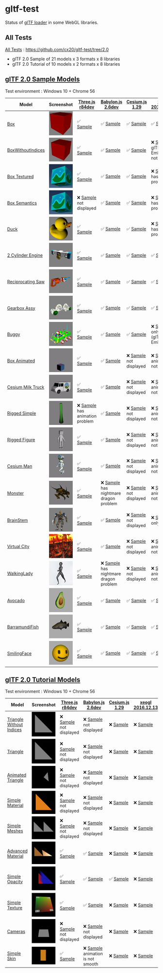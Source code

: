 # gltf-test

Status of [glTF loader](https://github.com/KhronosGroup/glTF#webgl-engines) in some WebGL libraries.

## All Tests

[All Tests]( https://cdn.rawgit.com/cx20/gltf-test/3cc945e263f2cf42e820529871c60a1f65a1d0c5/index.html ) : https://github.com/cx20/gltf-test/tree/2.0
- glTF 2.0 Sample of 21 models x 3 formats x 8 libraries
- glTF 2.0 Tutorial of 10 models x 2 formats x 8 libraries

## [glTF 2.0 Sample Models](https://github.com/lasalvavida/glTF-Sample-Models/tree/2.0/2.0)

Test environment : Windows 10 + Chrome 56

| Model                                              | Screenshot                                                   |[Three.js r84dev](https://github.com/mrdoob/three.js/tree/dev/examples/js/loaders/GLTFLoader.js)                                                                            |[Babylon.js 2.6dev](https://github.com/BabylonJS/Babylon.js/tree/master/loaders/src/glTF)                                                                                                       |[Cesium.js 1.29](https://github.com/AnalyticalGraphicsInc/cesium/)                                                                                             |[xeogl 2016.12.13](https://github.com/xeolabs/xeogl/tree/master/src/models/gltf)                                                                                             |[GLBoost r2dev](https://github.com/emadurandal/GLBoost/blob/master/src/js/middle_level/loader/GLTFLoader.js)                                                                     |[Grimoire.js 2017.01.28](https://github.com/GrimoireGL/grimoirejs-gltf)                                                                                                             |
|----------------------------------------------------|--------------------------------------------------------------|----------------------------------------------------------------------------------------------------------------------------------------------------------------------------|------------------------------------------------------------------------------------------------------------------------------------------------------------------------------------------------|---------------------------------------------------------------------------------------------------------------------------------------------------------------|-----------------------------------------------------------------------------------------------------------------------------------------------------------------------------|---------------------------------------------------------------------------------------------------------------------------------------------------------------------------------|------------------------------------------------------------------------------------------------------------------------------------------------------------------------------------|
|[Box](sampleModels/Box)                             |![](sampleModels/Box/screenshot/screenshot.png)               |:white_check_mark: [Sample](https://cdn.rawgit.com/cx20/gltf-test/3cc945e263f2cf42e820529871c60a1f65a1d0c5/examples/threejs/index.html?model=Box&scale=1)                   |:white_check_mark: [Sample](https://cdn.rawgit.com/cx20/gltf-test/3cc945e263f2cf42e820529871c60a1f65a1d0c5/examples/babylonjs/index.html?model=Box&scale=1)                                     |:white_check_mark: [Sample](https://cdn.rawgit.com/cx20/gltf-test/3cc945e263f2cf42e820529871c60a1f65a1d0c5/examples/cesium/index.html?model=Box)               |:white_check_mark: [Sample](https://cdn.rawgit.com/cx20/gltf-test/3cc945e263f2cf42e820529871c60a1f65a1d0c5/examples/xeogl/index.html?model=Box&scale=1)                      |:white_check_mark: [Sample](https://cdn.rawgit.com/cx20/gltf-test/3cc945e263f2cf42e820529871c60a1f65a1d0c5/examples/glboost/index.html?model=Box&scale=1)                        |:x: [Sample](https://cdn.rawgit.com/cx20/gltf-test/3cc945e263f2cf42e820529871c60a1f65a1d0c5/examples/grimoiregl/index.html?model=Box&scale=1) not displayed                         |
|[BoxWithoutIndices](sampleModels/BoxWithoutIndices) |![](sampleModels/BoxWithoutIndices/screenshot/screenshot.png) |:white_check_mark: [Sample](https://cdn.rawgit.com/cx20/gltf-test/3cc945e263f2cf42e820529871c60a1f65a1d0c5/examples/threejs/index.html?model=BoxWithoutIndices&scale=1)     |:white_check_mark: [Sample](https://cdn.rawgit.com/cx20/gltf-test/3cc945e263f2cf42e820529871c60a1f65a1d0c5/examples/babylonjs/index.html?model=BoxWithoutIndices&scale=1)                       |:white_check_mark: [Sample](https://cdn.rawgit.com/cx20/gltf-test/3cc945e263f2cf42e820529871c60a1f65a1d0c5/examples/cesium/index.html?model=BoxWithoutIndices) |:x: [Sample](https://cdn.rawgit.com/cx20/gltf-test/3cc945e263f2cf42e820529871c60a1f65a1d0c5/examples/xeogl/index.html?model=BoxWithoutIndices&scale=1) glTF-Embedded not work|:white_check_mark: [Sample](https://cdn.rawgit.com/cx20/gltf-test/3cc945e263f2cf42e820529871c60a1f65a1d0c5/examples/glboost/index.html?model=BoxWithoutIndices&scale=1)          |:x: [Sample](https://cdn.rawgit.com/cx20/gltf-test/3cc945e263f2cf42e820529871c60a1f65a1d0c5/examples/grimoiregl/index.html?model=BoxWithoutIndices&scale=1) not displayed           |
|[Box Textured](sampleModels/BoxTextured)            |![](sampleModels/BoxTextured/screenshot/screenshot.png)       |:white_check_mark: [Sample](https://cdn.rawgit.com/cx20/gltf-test/3cc945e263f2cf42e820529871c60a1f65a1d0c5/examples/threejs/index.html?model=BoxTextured&scale=1)           |:white_check_mark: [Sample](https://cdn.rawgit.com/cx20/gltf-test/3cc945e263f2cf42e820529871c60a1f65a1d0c5/examples/babylonjs/index.html?model=BoxTextured&scale=1)                             |:white_check_mark: [Sample](https://cdn.rawgit.com/cx20/gltf-test/3cc945e263f2cf42e820529871c60a1f65a1d0c5/examples/cesium/index.html?model=BoxTextured)       |:x: [Sample](https://cdn.rawgit.com/cx20/gltf-test/3cc945e263f2cf42e820529871c60a1f65a1d0c5/examples/xeogl/index.html?model=BoxTextured&scale=1) has texture problem         |:white_check_mark: [Sample](https://cdn.rawgit.com/cx20/gltf-test/3cc945e263f2cf42e820529871c60a1f65a1d0c5/examples/glboost/index.html?model=BoxTextured&scale=1)                |:x: [Sample](https://cdn.rawgit.com/cx20/gltf-test/3cc945e263f2cf42e820529871c60a1f65a1d0c5/examples/grimoiregl/index.html?model=BoxTextured&scale=1) not displayed                 |
|[Box Semantics](sampleModels/BoxSemantics)          |![](sampleModels/BoxSemantics/screenshot/screenshot.png)      |:x: [Sample](https://cdn.rawgit.com/cx20/gltf-test/3cc945e263f2cf42e820529871c60a1f65a1d0c5/examples/threejs/index.html?model=BoxSemantics&scale=1) not displayed           |:white_check_mark: [Sample](https://cdn.rawgit.com/cx20/gltf-test/3cc945e263f2cf42e820529871c60a1f65a1d0c5/examples/babylonjs/index.html?model=BoxSemantics&scale=1)                            |:white_check_mark: [Sample](https://cdn.rawgit.com/cx20/gltf-test/3cc945e263f2cf42e820529871c60a1f65a1d0c5/examples/cesium/index.html?model=BoxSemantics)      |:x: [Sample](https://cdn.rawgit.com/cx20/gltf-test/3cc945e263f2cf42e820529871c60a1f65a1d0c5/examples/xeogl/index.html?model=BoxSemantics&scale=1) has texture problem        |:white_check_mark: [Sample](https://cdn.rawgit.com/cx20/gltf-test/3cc945e263f2cf42e820529871c60a1f65a1d0c5/examples/glboost/index.html?model=BoxSemantics&scale=1)               |:x: [Sample](https://cdn.rawgit.com/cx20/gltf-test/3cc945e263f2cf42e820529871c60a1f65a1d0c5/examples/grimoiregl/index.html?model=BoxSemantics&scale=1) not displayed                |
|[Duck](sampleModels/Duck)                           |![](sampleModels/Duck/screenshot/screenshot.png)              |:white_check_mark: [Sample](https://cdn.rawgit.com/cx20/gltf-test/3cc945e263f2cf42e820529871c60a1f65a1d0c5/examples/threejs/index.html?model=Duck&scale=1)                  |:white_check_mark: [Sample](https://cdn.rawgit.com/cx20/gltf-test/3cc945e263f2cf42e820529871c60a1f65a1d0c5/examples/babylonjs/index.html?model=Duck&scale=1)                                    |:white_check_mark: [Sample](https://cdn.rawgit.com/cx20/gltf-test/3cc945e263f2cf42e820529871c60a1f65a1d0c5/examples/cesium/index.html?model=Duck)              |:x: [Sample](https://cdn.rawgit.com/cx20/gltf-test/3cc945e263f2cf42e820529871c60a1f65a1d0c5/examples/xeogl/index.html?model=Duck&scale=1) has texture problem                |:white_check_mark: [Sample](https://cdn.rawgit.com/cx20/gltf-test/3cc945e263f2cf42e820529871c60a1f65a1d0c5/examples/glboost/index.html?model=Duck&scale=1)                       |:x: [Sample](https://cdn.rawgit.com/cx20/gltf-test/3cc945e263f2cf42e820529871c60a1f65a1d0c5/examples/grimoiregl/index.html?model=Duck&scale=1) not displayed                        |
|[2 Cylinder Engine](sampleModels/2CylinderEngine)   |![](sampleModels/2CylinderEngine/screenshot/screenshot.png)   |:white_check_mark: [Sample](https://cdn.rawgit.com/cx20/gltf-test/3cc945e263f2cf42e820529871c60a1f65a1d0c5/examples/threejs/index.html?model=2CylinderEngine&scale=0.005)   |:white_check_mark: [Sample](https://cdn.rawgit.com/cx20/gltf-test/3cc945e263f2cf42e820529871c60a1f65a1d0c5/examples/babylonjs/index.html?model=2CylinderEngine&scale=0.005)                     |:white_check_mark: [Sample](https://cdn.rawgit.com/cx20/gltf-test/3cc945e263f2cf42e820529871c60a1f65a1d0c5/examples/cesium/index.html?model=2CylinderEngine)   |:white_check_mark: [Sample](https://cdn.rawgit.com/cx20/gltf-test/3cc945e263f2cf42e820529871c60a1f65a1d0c5/examples/xeogl/index.html?model=2CylinderEngine&scale=0.005)      |:white_check_mark: [Sample](https://cdn.rawgit.com/cx20/gltf-test/3cc945e263f2cf42e820529871c60a1f65a1d0c5/examples/glboost/index.html?model=2CylinderEngine&scale=0.005)        |:x: [Sample](https://cdn.rawgit.com/cx20/gltf-test/3cc945e263f2cf42e820529871c60a1f65a1d0c5/examples/grimoiregl/index.html?model=2CylinderEngine&scale=0.005) not displayed         |
|[Reciprocating Saw](sampleModels/ReciprocatingSaw)  |![](sampleModels/ReciprocatingSaw/screenshot/screenshot.png)  |:white_check_mark: [Sample](https://cdn.rawgit.com/cx20/gltf-test/3cc945e263f2cf42e820529871c60a1f65a1d0c5/examples/threejs/index.html?model=ReciprocatingSaw&scale=0.01)   |:white_check_mark: [Sample](https://cdn.rawgit.com/cx20/gltf-test/3cc945e263f2cf42e820529871c60a1f65a1d0c5/examples/babylonjs/index.html?model=ReciprocatingSaw&scale=0.01)                     |:white_check_mark: [Sample](https://cdn.rawgit.com/cx20/gltf-test/3cc945e263f2cf42e820529871c60a1f65a1d0c5/examples/cesium/index.html?model=ReciprocatingSaw)  |:white_check_mark: [Sample](https://cdn.rawgit.com/cx20/gltf-test/3cc945e263f2cf42e820529871c60a1f65a1d0c5/examples/xeogl/index.html?model=ReciprocatingSaw&scale=0.01)      |:white_check_mark: [Sample](https://cdn.rawgit.com/cx20/gltf-test/3cc945e263f2cf42e820529871c60a1f65a1d0c5/examples/glboost/index.html?model=ReciprocatingSaw&scale=0.01)        |:x: [Sample](https://cdn.rawgit.com/cx20/gltf-test/3cc945e263f2cf42e820529871c60a1f65a1d0c5/examples/grimoiregl/index.html?model=ReciprocatingSaw&scale=0.01) not displayed         |
|[Gearbox Assy](sampleModels/GearboxAssy)            |![](sampleModels/GearboxAssy/screenshot/screenshot.png)       |:white_check_mark: [Sample](https://cdn.rawgit.com/cx20/gltf-test/3cc945e263f2cf42e820529871c60a1f65a1d0c5/examples/threejs/index.html?model=GearboxAssy&scale=1)           |:white_check_mark: [Sample](https://cdn.rawgit.com/cx20/gltf-test/3cc945e263f2cf42e820529871c60a1f65a1d0c5/examples/babylonjs/index.html?model=GearboxAssy&scale=1)                             |:white_check_mark: [Sample](https://cdn.rawgit.com/cx20/gltf-test/3cc945e263f2cf42e820529871c60a1f65a1d0c5/examples/cesium/index.html?model=GearboxAssy)       |:white_check_mark: [Sample](https://cdn.rawgit.com/cx20/gltf-test/3cc945e263f2cf42e820529871c60a1f65a1d0c5/examples/xeogl/index.html?model=GearboxAssy&scale=1)              |:white_check_mark: [Sample](https://cdn.rawgit.com/cx20/gltf-test/3cc945e263f2cf42e820529871c60a1f65a1d0c5/examples/glboost/index.html?model=GearboxAssy&scale=1)                |:x: [Sample](https://cdn.rawgit.com/cx20/gltf-test/3cc945e263f2cf42e820529871c60a1f65a1d0c5/examples/grimoiregl/index.html?model=GearboxAssy&scale=1) not displayed                 |
|[Buggy](sampleModels/Buggy)                         |![](sampleModels/Buggy/screenshot/screenshot.png)             |:white_check_mark: [Sample](https://cdn.rawgit.com/cx20/gltf-test/3cc945e263f2cf42e820529871c60a1f65a1d0c5/examples/threejs/index.html?model=Buggy&scale=0.02)              |:white_check_mark: [Sample](https://cdn.rawgit.com/cx20/gltf-test/3cc945e263f2cf42e820529871c60a1f65a1d0c5/examples/babylonjs/index.html?model=Buggy&scale=0.02)                                |:white_check_mark: [Sample](https://cdn.rawgit.com/cx20/gltf-test/3cc945e263f2cf42e820529871c60a1f65a1d0c5/examples/cesium/index.html?model=Buggy)             |:x: [Sample](https://cdn.rawgit.com/cx20/gltf-test/3cc945e263f2cf42e820529871c60a1f65a1d0c5/examples/xeogl/index.html?model=Buggy&scale=0.02) only partial (glTF-Embedded)   |:white_check_mark: [Sample](https://cdn.rawgit.com/cx20/gltf-test/3cc945e263f2cf42e820529871c60a1f65a1d0c5/examples/glboost/index.html?model=Buggy&scale=0.02)                   |:x: [Sample](https://cdn.rawgit.com/cx20/gltf-test/3cc945e263f2cf42e820529871c60a1f65a1d0c5/examples/grimoiregl/index.html?model=Buggy&scale=0.02) not displayed                    |
|[Box Animated](sampleModels/BoxAnimated)            |![](sampleModels/BoxAnimated/screenshot/screenshot.gif)       |:white_check_mark: [Sample](https://cdn.rawgit.com/cx20/gltf-test/3cc945e263f2cf42e820529871c60a1f65a1d0c5/examples/threejs/index.html?model=BoxAnimated&scale=0.5)         |:white_check_mark: [Sample](https://cdn.rawgit.com/cx20/gltf-test/3cc945e263f2cf42e820529871c60a1f65a1d0c5/examples/babylonjs/index.html?model=BoxAnimated&scale=0.5)                           |:x: [Sample](https://cdn.rawgit.com/cx20/gltf-test/3cc945e263f2cf42e820529871c60a1f65a1d0c5/examples/cesium/index.html?model=BoxAnimated) not displayed        |:x: [Sample](https://cdn.rawgit.com/cx20/gltf-test/3cc945e263f2cf42e820529871c60a1f65a1d0c5/examples/xeogl/index.html?model=BoxAnimated&scale=0.5) animation not support     |:white_check_mark: [Sample](https://cdn.rawgit.com/cx20/gltf-test/3cc945e263f2cf42e820529871c60a1f65a1d0c5/examples/glboost/index.html?model=BoxAnimated&scale=0.5)              |:x: [Sample](https://cdn.rawgit.com/cx20/gltf-test/3cc945e263f2cf42e820529871c60a1f65a1d0c5/examples/grimoiregl/index.html?model=BoxAnimated&scale=0.5) not displayed               |
|[Cesium Milk Truck](sampleModels/CesiumMilkTruck)   |![](sampleModels/CesiumMilkTruck/screenshot/screenshot.gif)   |:white_check_mark: [Sample](https://cdn.rawgit.com/cx20/gltf-test/3cc945e263f2cf42e820529871c60a1f65a1d0c5/examples/threejs/index.html?model=CesiumMilkTruck&scale=0.5)     |:white_check_mark: [Sample](https://cdn.rawgit.com/cx20/gltf-test/3cc945e263f2cf42e820529871c60a1f65a1d0c5/examples/babylonjs/index.html?model=CesiumMilkTruck&scale=0.5)                       |:x: [Sample](https://cdn.rawgit.com/cx20/gltf-test/3cc945e263f2cf42e820529871c60a1f65a1d0c5/examples/cesium/index.html?model=CesiumMilkTruck) not displayed    |:x: [Sample](https://cdn.rawgit.com/cx20/gltf-test/3cc945e263f2cf42e820529871c60a1f65a1d0c5/examples/xeogl/index.html?model=CesiumMilkTruck&scale=0.5) animation not support |:white_check_mark: [Sample](https://cdn.rawgit.com/cx20/gltf-test/3cc945e263f2cf42e820529871c60a1f65a1d0c5/examples/glboost/index.html?model=CesiumMilkTruck&scale=0.5)          |:x: [Sample](https://cdn.rawgit.com/cx20/gltf-test/3cc945e263f2cf42e820529871c60a1f65a1d0c5/examples/grimoiregl/index.html?model=CesiumMilkTruck&scale=0.5) not displayed           |
|[Rigged Simple](sampleModels/RiggedSimple)          |![](sampleModels/RiggedSimple/screenshot/screenshot.gif)      |:x: [Sample](https://cdn.rawgit.com/cx20/gltf-test/3cc945e263f2cf42e820529871c60a1f65a1d0c5/examples/threejs/index.html?model=RiggedSimple&scale=0.2) has animation problem |:white_check_mark: [Sample](https://cdn.rawgit.com/cx20/gltf-test/3cc945e263f2cf42e820529871c60a1f65a1d0c5/examples/babylonjs/index.html?model=RiggedSimple&scale=0.2)                          |:x: [Sample](https://cdn.rawgit.com/cx20/gltf-test/3cc945e263f2cf42e820529871c60a1f65a1d0c5/examples/cesium/index.html?model=RiggedSimple) not displayed       |:x: [Sample](https://cdn.rawgit.com/cx20/gltf-test/3cc945e263f2cf42e820529871c60a1f65a1d0c5/examples/xeogl/index.html?model=RiggedSimple&scale=0.2) animation not support    |:white_check_mark: [Sample](https://cdn.rawgit.com/cx20/gltf-test/3cc945e263f2cf42e820529871c60a1f65a1d0c5/examples/glboost/index.html?model=RiggedSimple&scale=0.2)             |:x: [Sample](https://cdn.rawgit.com/cx20/gltf-test/3cc945e263f2cf42e820529871c60a1f65a1d0c5/examples/grimoiregl/index.html?model=RiggedSimple&scale=0.2) not displayed              |
|[Rigged Figure](sampleModels/RiggedFigure)          |![](sampleModels/RiggedFigure/screenshot/screenshot.gif)      |:white_check_mark: [Sample](https://cdn.rawgit.com/cx20/gltf-test/3cc945e263f2cf42e820529871c60a1f65a1d0c5/examples/threejs/index.html?model=RiggedFigure&scale=1)          |:white_check_mark: [Sample](https://cdn.rawgit.com/cx20/gltf-test/3cc945e263f2cf42e820529871c60a1f65a1d0c5/examples/babylonjs/index.html?model=RiggedFigure&scale=1)                            |:x: [Sample](https://cdn.rawgit.com/cx20/gltf-test/3cc945e263f2cf42e820529871c60a1f65a1d0c5/examples/cesium/index.html?model=RiggedFigure) not displayed       |:x: [Sample](https://cdn.rawgit.com/cx20/gltf-test/3cc945e263f2cf42e820529871c60a1f65a1d0c5/examples/xeogl/index.html?model=RiggedFigure&scale=1) animation not support      |:white_check_mark: [Sample](https://cdn.rawgit.com/cx20/gltf-test/3cc945e263f2cf42e820529871c60a1f65a1d0c5/examples/glboost/index.html?model=RiggedFigure&scale=1)               |:x: [Sample](https://cdn.rawgit.com/cx20/gltf-test/3cc945e263f2cf42e820529871c60a1f65a1d0c5/examples/grimoiregl/index.html?model=RiggedFigure&scale=1) not displayed                |
|[Cesium Man](sampleModels/CesiumMan)                |![](sampleModels/CesiumMan/screenshot/screenshot.gif)         |:white_check_mark: [Sample](https://cdn.rawgit.com/cx20/gltf-test/3cc945e263f2cf42e820529871c60a1f65a1d0c5/examples/threejs/index.html?model=CesiumMan&scale=1)             |:white_check_mark: [Sample](https://cdn.rawgit.com/cx20/gltf-test/3cc945e263f2cf42e820529871c60a1f65a1d0c5/examples/babylonjs/index.html?model=CesiumMan&scale=1)                               |:x: [Sample](https://cdn.rawgit.com/cx20/gltf-test/3cc945e263f2cf42e820529871c60a1f65a1d0c5/examples/cesium/index.html?model=CesiumMan) not displayed          |:x: [Sample](https://cdn.rawgit.com/cx20/gltf-test/3cc945e263f2cf42e820529871c60a1f65a1d0c5/examples/xeogl/index.html?model=CesiumMan&scale=1) animation not support         |:white_check_mark: [Sample](https://cdn.rawgit.com/cx20/gltf-test/3cc945e263f2cf42e820529871c60a1f65a1d0c5/examples/glboost/index.html?model=CesiumMan&scale=1)                  |:x: [Sample](https://cdn.rawgit.com/cx20/gltf-test/3cc945e263f2cf42e820529871c60a1f65a1d0c5/examples/grimoiregl/index.html?model=CesiumMan&scale=1) not displayed                   |
|[Monster](sampleModels/Monster)                     |![](sampleModels/Monster/screenshot/screenshot.gif)           |:white_check_mark: [Sample](https://cdn.rawgit.com/cx20/gltf-test/3cc945e263f2cf42e820529871c60a1f65a1d0c5/examples/threejs/index.html?model=Monster&scale=0.05)            |:x: [Sample](https://cdn.rawgit.com/cx20/gltf-test/3cc945e263f2cf42e820529871c60a1f65a1d0c5/examples/babylonjs/index.html?model=Monster&scale=0.05) has nightmare dragon problem                |:x: [Sample](https://cdn.rawgit.com/cx20/gltf-test/3cc945e263f2cf42e820529871c60a1f65a1d0c5/examples/cesium/index.html?model=Monster) not displayed            |:x: [Sample](https://cdn.rawgit.com/cx20/gltf-test/3cc945e263f2cf42e820529871c60a1f65a1d0c5/examples/xeogl/index.html?model=Monster&scale=0.05) animation not support        |:white_check_mark: [Sample](https://cdn.rawgit.com/cx20/gltf-test/3cc945e263f2cf42e820529871c60a1f65a1d0c5/examples/glboost/index.html?model=Monster&scale=0.05)                 |:x: [Sample](https://cdn.rawgit.com/cx20/gltf-test/3cc945e263f2cf42e820529871c60a1f65a1d0c5/examples/grimoiregl/index.html?model=Monster&scale=0.05) not displayed                  |
|[BrainStem](sampleModels/BrainStem)                 |![](sampleModels/BrainStem/screenshot/screenshot.gif)         |:white_check_mark: [Sample](https://cdn.rawgit.com/cx20/gltf-test/3cc945e263f2cf42e820529871c60a1f65a1d0c5/examples/threejs/index.html?model=BrainStem&scale=1)             |:white_check_mark: [Sample](https://cdn.rawgit.com/cx20/gltf-test/3cc945e263f2cf42e820529871c60a1f65a1d0c5/examples/babylonjs/index.html?model=BrainStem&scale=1)                               |:x: [Sample](https://cdn.rawgit.com/cx20/gltf-test/3cc945e263f2cf42e820529871c60a1f65a1d0c5/examples/cesium/index.html?model=BrainStem) not displayed          |:x: [Sample](https://cdn.rawgit.com/cx20/gltf-test/3cc945e263f2cf42e820529871c60a1f65a1d0c5/examples/xeogl/index.html?model=BrainStem&scale=1) only partial                  |:white_check_mark: [Sample](https://cdn.rawgit.com/cx20/gltf-test/3cc945e263f2cf42e820529871c60a1f65a1d0c5/examples/glboost/index.html?model=BrainStem&scale=1)                  |:x: [Sample](https://cdn.rawgit.com/cx20/gltf-test/3cc945e263f2cf42e820529871c60a1f65a1d0c5/examples/grimoiregl/index.html?model=BrainStem&scale=1) not displayed                   |
|[Virtual City](sampleModels/VC)                     |![](sampleModels/VC/screenshot/screenshot.gif)                |:white_check_mark: [Sample](https://cdn.rawgit.com/cx20/gltf-test/3cc945e263f2cf42e820529871c60a1f65a1d0c5/examples/threejs/index.html?model=VC&scale=0.2)                  |:white_check_mark: [Sample](https://cdn.rawgit.com/cx20/gltf-test/3cc945e263f2cf42e820529871c60a1f65a1d0c5/examples/babylonjs/index.html?model=VC&scale=0.2)                                    |:x: [Sample](https://cdn.rawgit.com/cx20/gltf-test/3cc945e263f2cf42e820529871c60a1f65a1d0c5/examples/cesium/index.html?model=VC) not displayed                 |:x: [Sample](https://cdn.rawgit.com/cx20/gltf-test/3cc945e263f2cf42e820529871c60a1f65a1d0c5/examples/xeogl/index.html?model=VC&scale=0.2) animation not support              |:white_check_mark: [Sample](https://cdn.rawgit.com/cx20/gltf-test/3cc945e263f2cf42e820529871c60a1f65a1d0c5/examples/glboost/index.html?model=VC&scale=0.2)                       |:x: [Sample](https://cdn.rawgit.com/cx20/gltf-test/3cc945e263f2cf42e820529871c60a1f65a1d0c5/examples/grimoiregl/index.html?model=VC&scale=0.2) not displayed                        |
|[WalkingLady](sampleModels/WalkingLady)             |![](sampleModels/WalkingLady/screenshot/screenshot.gif)       |:white_check_mark: [Sample](https://cdn.rawgit.com/cx20/gltf-test/3cc945e263f2cf42e820529871c60a1f65a1d0c5/examples/threejs/index.html?model=WalkingLady&scale=1)           |:x: [Sample](https://cdn.rawgit.com/cx20/gltf-test/3cc945e263f2cf42e820529871c60a1f65a1d0c5/examples/babylonjs/index.html?model=WalkingLady&scale=1) has nightmare dragon problem               |:x: [Sample](https://cdn.rawgit.com/cx20/gltf-test/3cc945e263f2cf42e820529871c60a1f65a1d0c5/examples/cesium/index.html?model=WalkingLady) not displayed        |:x: [Sample](https://cdn.rawgit.com/cx20/gltf-test/3cc945e263f2cf42e820529871c60a1f65a1d0c5/examples/xeogl/index.html?model=WalkingLady&scale=1) animation not support       |:white_check_mark: [Sample](https://cdn.rawgit.com/cx20/gltf-test/3cc945e263f2cf42e820529871c60a1f65a1d0c5/examples/glboost/index.html?model=WalkingLady&scale=1)                |:x: [Sample](https://cdn.rawgit.com/cx20/gltf-test/3cc945e263f2cf42e820529871c60a1f65a1d0c5/examples/grimoiregl/index.html?model=WalkingLady&scale=1) not displayed                 |
|[Avocado](sampleModels/Avocado)                     |![](sampleModels/Avocado/screenshot/screenshot.png)           |:white_check_mark: [Sample](https://cdn.rawgit.com/cx20/gltf-test/3cc945e263f2cf42e820529871c60a1f65a1d0c5/examples/threejs/index.html?model=Avocado&scale=0.5)             |:white_check_mark: [Sample](https://cdn.rawgit.com/cx20/gltf-test/3cc945e263f2cf42e820529871c60a1f65a1d0c5/examples/babylonjs/index.html?model=Avocado&scale=0.5)                               |:white_check_mark: [Sample](https://cdn.rawgit.com/cx20/gltf-test/3cc945e263f2cf42e820529871c60a1f65a1d0c5/examples/cesium/index.html?model=Avocado)           |:white_check_mark: [Sample](https://cdn.rawgit.com/cx20/gltf-test/3cc945e263f2cf42e820529871c60a1f65a1d0c5/examples/xeogl/index.html?model=Avocado&scale=0.5)                |:white_check_mark: [Sample](https://cdn.rawgit.com/cx20/gltf-test/3cc945e263f2cf42e820529871c60a1f65a1d0c5/examples/glboost/index.html?model=Avocado&scale=0.5)                  |:white_check_mark: [Sample](https://cdn.rawgit.com/cx20/gltf-test/3cc945e263f2cf42e820529871c60a1f65a1d0c5/examples/grimoiregl/index.html?model=Avocado&scale=0.5)                  |
|[BarramundiFish](sampleModels/BarramundiFish)       |![](sampleModels/BarramundiFish/screenshot/screenshot.png)    |:white_check_mark: [Sample](https://cdn.rawgit.com/cx20/gltf-test/3cc945e263f2cf42e820529871c60a1f65a1d0c5/examples/threejs/index.html?model=BarramundiFish&scale=0.05)     |:white_check_mark: [Sample](https://cdn.rawgit.com/cx20/gltf-test/3cc945e263f2cf42e820529871c60a1f65a1d0c5/examples/babylonjs/index.html?model=BarramundiFish&scale=0.05)                       |:white_check_mark: [Sample](https://cdn.rawgit.com/cx20/gltf-test/3cc945e263f2cf42e820529871c60a1f65a1d0c5/examples/cesium/index.html?model=BarramundiFish)    |:white_check_mark: [Sample](https://cdn.rawgit.com/cx20/gltf-test/3cc945e263f2cf42e820529871c60a1f65a1d0c5/examples/xeogl/index.html?model=BarramundiFish&scale=0.05)        |:white_check_mark: [Sample](https://cdn.rawgit.com/cx20/gltf-test/3cc945e263f2cf42e820529871c60a1f65a1d0c5/examples/glboost/index.html?model=BarramundiFish&scale=0.05)          |:white_check_mark: [Sample](https://cdn.rawgit.com/cx20/gltf-test/3cc945e263f2cf42e820529871c60a1f65a1d0c5/examples/grimoiregl/index.html?model=BarramundiFish&scale=0.05)          |
|[SmilingFace](sampleModels/SmilingFace)             |![](sampleModels/SmilingFace/screenshot/screenshot.png)       |:white_check_mark: [Sample](https://cdn.rawgit.com/cx20/gltf-test/3cc945e263f2cf42e820529871c60a1f65a1d0c5/examples/threejs/index.html?model=SmilingFace&scale=1.0)         |:white_check_mark: [Sample](https://cdn.rawgit.com/cx20/gltf-test/3cc945e263f2cf42e820529871c60a1f65a1d0c5/examples/babylonjs/index.html?model=SmilingFace&scale=1.0)                           |:white_check_mark: [Sample](https://cdn.rawgit.com/cx20/gltf-test/3cc945e263f2cf42e820529871c60a1f65a1d0c5/examples/cesium/index.html?model=SmilingFace)       |:white_check_mark: [Sample](https://cdn.rawgit.com/cx20/gltf-test/3cc945e263f2cf42e820529871c60a1f65a1d0c5/examples/xeogl/index.html?model=SmilingFace&scale=1.0)            |:white_check_mark: [Sample](https://cdn.rawgit.com/cx20/gltf-test/3cc945e263f2cf42e820529871c60a1f65a1d0c5/examples/glboost/index.html?model=SmilingFace&scale=1.0)              |:white_check_mark: [Sample](https://cdn.rawgit.com/cx20/gltf-test/3cc945e263f2cf42e820529871c60a1f65a1d0c5/examples/grimoiregl/index.html?model=SmilingFace&scale=1.0)              |

## [glTF 2.0 Tutorial Models](https://github.com/javagl/gltfTutorialModels/tree/2.0)

Test environment : Windows 10 + Chrome 56

|Model                                                              |Screenshot                                                          |[Three.js r84dev](https://github.com/mrdoob/three.js/tree/dev/examples/js/loaders/GLTFLoader.js)                                                                                                              |[Babylon.js 2.6dev](https://github.com/BabylonJS/Babylon.js/tree/master/loaders/src/glTF)                                                                                                                             |[Cesium.js 1.29](https://github.com/AnalyticalGraphicsInc/cesium/)                                                                                                                                      |[xeogl 2016.12.13](https://github.com/xeolabs/xeogl/tree/master/src/models/gltf)                                                                                                             |[GLBoost r2dev](https://github.com/emadurandal/GLBoost/blob/master/src/js/middle_level/loader/GLTFLoader.js)                                                                                                  |[Grimoire.js 2017.01.28](https://github.com/GrimoireGL/grimoirejs-gltf)                                                                                                                           |
|-------------------------------------------------------------------|--------------------------------------------------------------------|--------------------------------------------------------------------------------------------------------------------------------------------------------------------------------------------------------------|----------------------------------------------------------------------------------------------------------------------------------------------------------------------------------------------------------------------|--------------------------------------------------------------------------------------------------------------------------------------------------------------------------------------------------------|---------------------------------------------------------------------------------------------------------------------------------------------------------------------------------------------|--------------------------------------------------------------------------------------------------------------------------------------------------------------------------------------------------------------|--------------------------------------------------------------------------------------------------------------------------------------------------------------------------------------------------|
|[Triangle Without Indices](tutorialModels/TriangleWithoutIndices)  |![](tutorialModels/TriangleWithoutIndices/screenshot/screenshot.png)|:x: [Sample](https://cdn.rawgit.com/cx20/gltf-test/3cc945e263f2cf42e820529871c60a1f65a1d0c5/examples/threejs/index.html?category=tutorialModels&model=TriangleWithoutIndices&scale=1&type=glTF) not displayed |:x: [Sample](https://cdn.rawgit.com/cx20/gltf-test/3cc945e263f2cf42e820529871c60a1f65a1d0c5/examples/babylonjs/index.html?category=tutorialModels&model=TriangleWithoutIndices&scale=1&type=glTF) not displayed       |:x: [Sample](https://cdn.rawgit.com/cx20/gltf-test/3cc945e263f2cf42e820529871c60a1f65a1d0c5/examples/cesium/index.html?category=tutorialModels&model=TriangleWithoutIndices&scale=1&type=glTF)          |:x: [Sample](https://cdn.rawgit.com/cx20/gltf-test/3cc945e263f2cf42e820529871c60a1f65a1d0c5/examples/xeogl/index.html?category=tutorialModels&model=TriangleWithoutIndices&scale=1&type=glTF)|:x: [Sample](https://cdn.rawgit.com/cx20/gltf-test/3cc945e263f2cf42e820529871c60a1f65a1d0c5/examples/glboost/index.html?category=tutorialModels&model=TriangleWithoutIndices&scale=1&type=glTF) not displayed |:x: [Sample](https://cdn.rawgit.com/cx20/gltf-test/3cc945e263f2cf42e820529871c60a1f65a1d0c5/examples/grimoiregl/index.html?category=tutorialModels&model=TriangleWithoutIndices&scale=1&type=glTF)|
|[Triangle](tutorialModels/Triangle)                                |![](tutorialModels/Triangle/screenshot/screenshot.png)              |:x: [Sample](https://cdn.rawgit.com/cx20/gltf-test/3cc945e263f2cf42e820529871c60a1f65a1d0c5/examples/threejs/index.html?category=tutorialModels&model=Triangle&scale=1&type=glTF) not displayed               |:x: [Sample](https://cdn.rawgit.com/cx20/gltf-test/3cc945e263f2cf42e820529871c60a1f65a1d0c5/examples/babylonjs/index.html?category=tutorialModels&model=Triangle&scale=1&type=glTF) not displayed                     |:x: [Sample](https://cdn.rawgit.com/cx20/gltf-test/3cc945e263f2cf42e820529871c60a1f65a1d0c5/examples/cesium/index.html?category=tutorialModels&model=Triangle&scale=1&type=glTF)                        |:x: [Sample](https://cdn.rawgit.com/cx20/gltf-test/3cc945e263f2cf42e820529871c60a1f65a1d0c5/examples/xeogl/index.html?category=tutorialModels&model=Triangle&scale=1&type=glTF)              |:x: [Sample](https://cdn.rawgit.com/cx20/gltf-test/3cc945e263f2cf42e820529871c60a1f65a1d0c5/examples/glboost/index.html?category=tutorialModels&model=Triangle&scale=1&type=glTF) not displayed               |:x: [Sample](https://cdn.rawgit.com/cx20/gltf-test/3cc945e263f2cf42e820529871c60a1f65a1d0c5/examples/grimoiregl/index.html?category=tutorialModels&model=Triangle&scale=1&type=glTF)              |
|[Animated Triangle](tutorialModels/AnimatedTriangle)               |![](tutorialModels/AnimatedTriangle/screenshot/screenshot.gif)      |:x: [Sample](https://cdn.rawgit.com/cx20/gltf-test/3cc945e263f2cf42e820529871c60a1f65a1d0c5/examples/threejs/index.html?category=tutorialModels&model=AnimatedTriangle&scale=1&type=glTF) not displayed       |:x: [Sample](https://cdn.rawgit.com/cx20/gltf-test/3cc945e263f2cf42e820529871c60a1f65a1d0c5/examples/babylonjs/index.html?category=tutorialModels&model=AnimatedTriangle&scale=1&type=glTF) not displayed             |:x: [Sample](https://cdn.rawgit.com/cx20/gltf-test/3cc945e263f2cf42e820529871c60a1f65a1d0c5/examples/cesium/index.html?category=tutorialModels&model=AnimatedTriangle&scale=1&type=glTF)                |:x: [Sample](https://cdn.rawgit.com/cx20/gltf-test/3cc945e263f2cf42e820529871c60a1f65a1d0c5/examples/xeogl/index.html?category=tutorialModels&model=AnimatedTriangle&scale=1&type=glTF)      |:x: [Sample](https://cdn.rawgit.com/cx20/gltf-test/3cc945e263f2cf42e820529871c60a1f65a1d0c5/examples/glboost/index.html?category=tutorialModels&model=AnimatedTriangle&scale=1&type=glTF) not displayed       |:x: [Sample](https://cdn.rawgit.com/cx20/gltf-test/3cc945e263f2cf42e820529871c60a1f65a1d0c5/examples/grimoiregl/index.html?category=tutorialModels&model=AnimatedTriangle&scale=1&type=glTF)      |
|[Simple Material](tutorialModels/SimpleMaterial)                   |![](tutorialModels/SimpleMaterial/screenshot/screenshot.png)        |:x: [Sample](https://cdn.rawgit.com/cx20/gltf-test/3cc945e263f2cf42e820529871c60a1f65a1d0c5/examples/threejs/index.html?category=tutorialModels&model=SimpleMaterial&scale=1&type=glTF) not displayed         |:x: [Sample](https://cdn.rawgit.com/cx20/gltf-test/3cc945e263f2cf42e820529871c60a1f65a1d0c5/examples/babylonjs/index.html?category=tutorialModels&model=SimpleMaterial&scale=1&type=glTF) not displayed               |:x: [Sample](https://cdn.rawgit.com/cx20/gltf-test/3cc945e263f2cf42e820529871c60a1f65a1d0c5/examples/cesium/index.html?category=tutorialModels&model=SimpleMaterial&scale=1&type=glTF)                  |:x: [Sample](https://cdn.rawgit.com/cx20/gltf-test/3cc945e263f2cf42e820529871c60a1f65a1d0c5/examples/xeogl/index.html?category=tutorialModels&model=SimpleMaterial&scale=1&type=glTF)        |:x: [Sample](https://cdn.rawgit.com/cx20/gltf-test/3cc945e263f2cf42e820529871c60a1f65a1d0c5/examples/glboost/index.html?category=tutorialModels&model=SimpleMaterial&scale=1&type=glTF) not displayed         |:x: [Sample](https://cdn.rawgit.com/cx20/gltf-test/3cc945e263f2cf42e820529871c60a1f65a1d0c5/examples/grimoiregl/index.html?category=tutorialModels&model=SimpleMaterial&scale=1&type=glTF)        |
|[Simple Meshes](tutorialModels/SimpleMeshes)                       |![](tutorialModels/SimpleMeshes/screenshot/screenshot.png)          |:x: [Sample](https://cdn.rawgit.com/cx20/gltf-test/3cc945e263f2cf42e820529871c60a1f65a1d0c5/examples/threejs/index.html?category=tutorialModels&model=SimpleMeshes&scale=1&type=glTF) not displayed           |:x: [Sample](https://cdn.rawgit.com/cx20/gltf-test/3cc945e263f2cf42e820529871c60a1f65a1d0c5/examples/babylonjs/index.html?category=tutorialModels&model=SimpleMeshes&scale=1&type=glTF) not displayed                 |:x: [Sample](https://cdn.rawgit.com/cx20/gltf-test/3cc945e263f2cf42e820529871c60a1f65a1d0c5/examples/cesium/index.html?category=tutorialModels&model=SimpleMeshes&scale=1&type=glTF)                    |:x: [Sample](https://cdn.rawgit.com/cx20/gltf-test/3cc945e263f2cf42e820529871c60a1f65a1d0c5/examples/xeogl/index.html?category=tutorialModels&model=SimpleMeshes&scale=1&type=glTF)          |:x: [Sample](https://cdn.rawgit.com/cx20/gltf-test/3cc945e263f2cf42e820529871c60a1f65a1d0c5/examples/glboost/index.html?category=tutorialModels&model=SimpleMeshes&scale=1&type=glTF) not displayed           |:x: [Sample](https://cdn.rawgit.com/cx20/gltf-test/3cc945e263f2cf42e820529871c60a1f65a1d0c5/examples/grimoiregl/index.html?category=tutorialModels&model=SimpleMeshes&scale=1&type=glTF)          |
|[Advanced Material](tutorialModels/AdvancedMaterial)               |![](tutorialModels/AdvancedMaterial/screenshot/screenshot.png)      |:white_check_mark: [Sample](https://cdn.rawgit.com/cx20/gltf-test/3cc945e263f2cf42e820529871c60a1f65a1d0c5/examples/threejs/index.html?category=tutorialModels&model=AdvancedMaterial&scale=1&type=glTF)      |:white_check_mark: [Sample](https://cdn.rawgit.com/cx20/gltf-test/3cc945e263f2cf42e820529871c60a1f65a1d0c5/examples/babylonjs/index.html?category=tutorialModels&model=AdvancedMaterial&scale=1&type=glTF)            |:x: [Sample](https://cdn.rawgit.com/cx20/gltf-test/3cc945e263f2cf42e820529871c60a1f65a1d0c5/examples/cesium/index.html?category=tutorialModels&model=AdvancedMaterial&scale=1&type=glTF)                |:x: [Sample](https://cdn.rawgit.com/cx20/gltf-test/3cc945e263f2cf42e820529871c60a1f65a1d0c5/examples/xeogl/index.html?category=tutorialModels&model=AdvancedMaterial&scale=1&type=glTF)      |:white_check_mark: [Sample](https://cdn.rawgit.com/cx20/gltf-test/3cc945e263f2cf42e820529871c60a1f65a1d0c5/examples/glboost/index.html?category=tutorialModels&model=AdvancedMaterial&scale=1&type=glTF)      |:x: [Sample](https://cdn.rawgit.com/cx20/gltf-test/3cc945e263f2cf42e820529871c60a1f65a1d0c5/examples/grimoiregl/index.html?category=tutorialModels&model=AdvancedMaterial&scale=1&type=glTF)      |
|[Simple Opacity](tutorialModels/SimpleOpacity)                     |![](tutorialModels/SimpleOpacity/screenshot/screenshot.png)         |:white_check_mark: [Sample](https://cdn.rawgit.com/cx20/gltf-test/3cc945e263f2cf42e820529871c60a1f65a1d0c5/examples/threejs/index.html?category=tutorialModels&model=SimpleOpacity&scale=1&type=glTF)         |:white_check_mark: [Sample](https://cdn.rawgit.com/cx20/gltf-test/3cc945e263f2cf42e820529871c60a1f65a1d0c5/examples/babylonjs/index.html?category=tutorialModels&model=SimpleOpacity&scale=1&type=glTF)               |:white_check_mark: [Sample](https://cdn.rawgit.com/cx20/gltf-test/3cc945e263f2cf42e820529871c60a1f65a1d0c5/examples/cesium/index.html?category=tutorialModels&model=SimpleOpacity&scale=1&type=glTF)    |:x: [Sample](https://cdn.rawgit.com/cx20/gltf-test/3cc945e263f2cf42e820529871c60a1f65a1d0c5/examples/xeogl/index.html?category=tutorialModels&model=SimpleOpacity&scale=1&type=glTF)         |:white_check_mark: [Sample](https://cdn.rawgit.com/cx20/gltf-test/3cc945e263f2cf42e820529871c60a1f65a1d0c5/examples/glboost/index.html?category=tutorialModels&model=SimpleOpacity&scale=1&type=glTF)         |:x: [Sample](https://cdn.rawgit.com/cx20/gltf-test/3cc945e263f2cf42e820529871c60a1f65a1d0c5/examples/grimoiregl/index.html?category=tutorialModels&model=SimpleOpacity&scale=1&type=glTF)         |
|[Simple Texture](tutorialModels/SimpleTexture)                     |![](tutorialModels/SimpleTexture/screenshot/screenshot.png)         |:white_check_mark: [Sample](https://cdn.rawgit.com/cx20/gltf-test/3cc945e263f2cf42e820529871c60a1f65a1d0c5/examples/threejs/index.html?category=tutorialModels&model=SimpleTexture&scale=1&type=glTF)         |:white_check_mark: [Sample](https://cdn.rawgit.com/cx20/gltf-test/3cc945e263f2cf42e820529871c60a1f65a1d0c5/examples/babylonjs/index.html?category=tutorialModels&model=SimpleTexture&scale=1&type=glTF)               |:x: [Sample](https://cdn.rawgit.com/cx20/gltf-test/3cc945e263f2cf42e820529871c60a1f65a1d0c5/examples/cesium/index.html?category=tutorialModels&model=SimpleTexture&scale=1&type=glTF)                   |:x: [Sample](https://cdn.rawgit.com/cx20/gltf-test/3cc945e263f2cf42e820529871c60a1f65a1d0c5/examples/xeogl/index.html?category=tutorialModels&model=SimpleTexture&scale=1&type=glTF)         |:white_check_mark: [Sample](https://cdn.rawgit.com/cx20/gltf-test/3cc945e263f2cf42e820529871c60a1f65a1d0c5/examples/glboost/index.html?category=tutorialModels&model=SimpleTexture&scale=1&type=glTF)         |:x: [Sample](https://cdn.rawgit.com/cx20/gltf-test/3cc945e263f2cf42e820529871c60a1f65a1d0c5/examples/grimoiregl/index.html?category=tutorialModels&model=SimpleTexture&scale=1&type=glTF)         |
|[Cameras](tutorialModels/Cameras)                                  |![](tutorialModels/Cameras/screenshot/screenshot.png)               |:x: [Sample](https://cdn.rawgit.com/cx20/gltf-test/3cc945e263f2cf42e820529871c60a1f65a1d0c5/examples/threejs/index.html?category=tutorialModels&model=Cameras&scale=1&type=glTF) not displayed                |:x: [Sample](https://cdn.rawgit.com/cx20/gltf-test/3cc945e263f2cf42e820529871c60a1f65a1d0c5/examples/babylonjs/index.html?category=tutorialModels&model=Cameras&scale=1&type=glTF) not displayed                      |:x: [Sample](https://cdn.rawgit.com/cx20/gltf-test/3cc945e263f2cf42e820529871c60a1f65a1d0c5/examples/cesium/index.html?category=tutorialModels&model=Cameras&scale=1&type=glTF)                         |:x: [Sample](https://cdn.rawgit.com/cx20/gltf-test/3cc945e263f2cf42e820529871c60a1f65a1d0c5/examples/xeogl/index.html?category=tutorialModels&model=Cameras&scale=1&type=glTF)               |:x: [Sample](https://cdn.rawgit.com/cx20/gltf-test/3cc945e263f2cf42e820529871c60a1f65a1d0c5/examples/glboost/index.html?category=tutorialModels&model=Cameras&scale=1&type=glTF) not displayed                |:x: [Sample](https://cdn.rawgit.com/cx20/gltf-test/3cc945e263f2cf42e820529871c60a1f65a1d0c5/examples/grimoiregl/index.html?category=tutorialModels&model=Cameras&scale=1&type=glTF)               |
|[Simple Skin](tutorialModels/SimpleSkin)                           |![](tutorialModels/SimpleSkin/screenshot/screenshot.gif)            |:white_check_mark: [Sample](https://cdn.rawgit.com/cx20/gltf-test/3cc945e263f2cf42e820529871c60a1f65a1d0c5/examples/threejs/index.html?category=tutorialModels&model=SimpleSkin&scale=1&type=glTF)            |:x: [Sample](https://cdn.rawgit.com/cx20/gltf-test/3cc945e263f2cf42e820529871c60a1f65a1d0c5/examples/babylonjs/index.html?category=tutorialModels&model=SimpleSkin&scale=1&type=glTF) animation is not smooth         |:x: [Sample](https://cdn.rawgit.com/cx20/gltf-test/3cc945e263f2cf42e820529871c60a1f65a1d0c5/examples/cesium/index.html?category=tutorialModels&model=SimpleSkin&scale=1&type=glTF)                      |:x: [Sample](https://cdn.rawgit.com/cx20/gltf-test/3cc945e263f2cf42e820529871c60a1f65a1d0c5/examples/xeogl/index.html?category=tutorialModels&model=SimpleSkin&scale=1&type=glTF)            |:white_check_mark: [Sample](https://cdn.rawgit.com/cx20/gltf-test/3cc945e263f2cf42e820529871c60a1f65a1d0c5/examples/glboost/index.html?category=tutorialModels&model=SimpleSkin&scale=1&type=glTF)            |:x: [Sample](https://cdn.rawgit.com/cx20/gltf-test/3cc945e263f2cf42e820529871c60a1f65a1d0c5/examples/grimoiregl/index.html?category=tutorialModels&model=SimpleSkin&scale=1&type=glTF)            |

